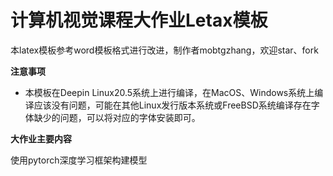 # 计算机视觉课程大作业Letax模板

本latex模板参考word模板格式进行改进，制作者mobtgzhang，欢迎star、fork

**注意事项**
+ 本模板在Deepin Linux20.5系统上进行编译，在MacOS、Windows系统上编译应该没有问题，可能在其他Linux发行版本系统或FreeBSD系统编译存在字体缺少的问题，可以将对应的字体安装即可。


**大作业主要内容**

使用pytorch深度学习框架构建模型
